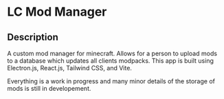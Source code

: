 # LC Mod Manager

## Description

A custom mod manager for minecraft. Allows for a person to upload mods to a database which updates all clients modpacks. This app is built using Electron.js, React.js, Tailwind CSS, and Vite.

Everything is a work in progress and many minor details of the storage of mods is still in developement.
